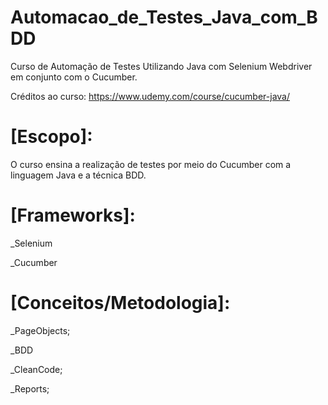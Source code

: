 # Automacao_de_Testes_Java_com_BDD

Curso de Automação de Testes Utilizando Java com Selenium Webdriver em conjunto com o Cucumber.

Créditos ao curso: https://www.udemy.com/course/cucumber-java/




# [Escopo]:

O curso ensina a realização de testes por meio do Cucumber com a linguagem Java e a técnica BDD.


# [Frameworks]:

_Selenium

_Cucumber


# [Conceitos/Metodologia]:
_PageObjects;

_BDD

_CleanCode;

_Reports;






